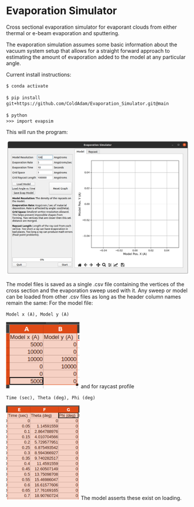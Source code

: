 # Evaporation Simulator
Cross sectional evaporation simulator for evaporant clouds from either thermal or e-beam evaporation and sputtering.

The evaporation simulation assumes some basic information about the vacuum system setup that allows for a straight forward approach to estimating the amount of evaporation added to the model at any particular angle.

Current install instructions:
```
$ conda activate

$ pip install git+https://github.com/ColdAdam/Evaporation_Simulator.git@main

$ python
>>> import evapsim
```
This will run the program:

<img src="Figures/EvapSim_1.png" alt="evapsim" width="500"/>

The model files is saved as a single .csv file containing the vertices of the cross section and the evaporation sweep used with it. Any sweep or model can be
loaded from other .csv files as long as the header column names remain the same:
For the model file:

```
Model x (A), Model y (A)
```

<img src="Figures/EvapSim_Model.png" alt="evapsim" width="200"/>
and for raycast profile

```
Time (sec), Theta (deg), Phi (deg)
```

<img src="Figures/EvapSim_Ray.png" alt="evapsim" width="200"/>
The model asserts these exist on loading.
